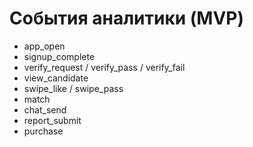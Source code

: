 # События аналитики (MVP)
- app_open
- signup_complete
- verify_request / verify_pass / verify_fail
- view_candidate
- swipe_like / swipe_pass
- match
- chat_send
- report_submit
- purchase
